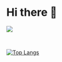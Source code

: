 # Hi there 👋 
<a href="https://hits.seeyoufarm.com"><img src="https://hits.seeyoufarm.com/api/count/incr/badge.svg?url=https%3A%2F%2Fgithub.com%2Fsungyeah&count_bg=%2379C83D&title_bg=%23555555&icon=github.svg&icon_color=%23E7E7E7&title=GitHub&edge_flat=false"/></a>

<br>
<!-- <img src="https://img.shields.io/badge/JavaScript-FFCA28?style=flat-square&logo=java&logoColor=white"/> -->

[![Top Langs](https://github-readme-stats.vercel.app/api/top-langs/?username=sungyeah&layout=compact)](https://github.com/sungyeah/github-readme-stats)





<!-- **sungyeah/sungyeah** is a ✨ _special_ ✨ repository because its `README.md` (this file) appears on your GitHub profile.

<img align='right' width="300px" src="https://user-images.githubusercontent.com/98869025/167796367-f52c14c9-303c-48d2-974b-00b26b7ca4b5.png">


Here are some ideas to get you started:

- 🔭 I’m currently working on ....
- 🌱 I’m currently learning ...
- 👯 I’m looking to collaborate on ...
- 🤔 I’m looking for help with ...
- 💬 Ask me about ...
- 📫 How to reach me: ...
- 😄 Pronouns: ...
- ⚡ Fun fact: ... 2 3-->



